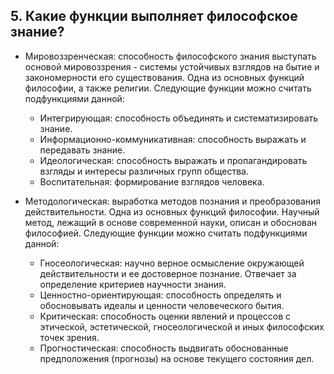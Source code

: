 ﻿## 5. Какие функции выполняет философское знание?

- Мировоззренческая: способность философского знания выступать основой мировоззрения - системы устойчивых взглядов на бытие и закономерности его существования. Одна из основных функций философии, а также религии. Следующие функции можно считать подфункциями данной:

	- Интегрирующая: способность объединять и систематизировать знание.
	- Информационно-коммуникативная: способность выражать и передавать знание.
	- Идеологическая: способность выражать и пропагандировать взгляды и интересы различных групп общества.
	- Воспитательная: формирование взглядов человека.
	
- Методологическая: выработка методов познания и преобразования действительности. Одна из основных функций философии. Научный метод, лежащий в основе современной науки, описан и обоснован философией. Следующие функции можно считать подфункциями данной:
	- Гносеологическая: научно верное осмысление окружающей действительности и ее достоверное познание. Отвечает за определение критериев научности знания.
	- Ценностно-ориентирующая: способность определять и обосновывать идеалы и ценности человеческого бытия.
	- Критическая: способность оценки явлений и процессов с этической, эстетической, гносеологической и иных философских точек зрения.
	- Прогностическая: способность выдвигать обоснованные предположения (прогнозы) на основе текущего состояния дел.
